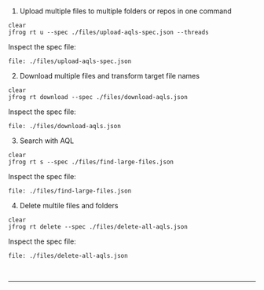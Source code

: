 
<br>

1. Upload multiple files to multiple folders or repos in one command

  ```execute-2
  clear
  jfrog rt u --spec ./files/upload-aqls-spec.json --threads
  ```

  Inspect the spec file:
  ```editor:open-file
  file: ./files/upload-aqls-spec.json
  ```


2. Download multiple files and transform target file names 

  ```execute-2
  clear
  jfrog rt download --spec ./files/download-aqls.json
  ```

  Inspect the spec file:
  ```editor:open-file
  file: ./files/download-aqls.json
  ```

3. Search with AQL 
   
  ```execute-2
  clear
  jfrog rt s --spec ./files/find-large-files.json
  ```

  Inspect the spec file:
  ```editor:open-file
  file: ./files/find-large-files.json
  ```

4. Delete multile files and folders 

  ```execute-2
  clear
  jfrog rt delete --spec ./files/delete-all-aqls.json
  ```

  Inspect the spec file:
  ```editor:open-file
  file: ./files/delete-all-aqls.json
  ```


<br/>


---